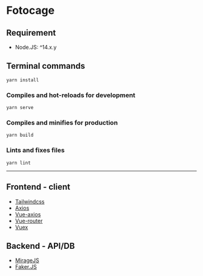 # Fotocage

## Requirement

- Node.JS: ^14.x.y

## Terminal commands
```
yarn install
```
### Compiles and hot-reloads for development
```
yarn serve
```

### Compiles and minifies for production
```
yarn build
```

### Lints and fixes files
```
yarn lint
```

---

## Frontend - client

- [Tailwindcss](https://tailwindcss.com)
- [Axios](https://github.com/axios/axios)
- [Vue-axios](https://github.com/imcvampire/vue-axios)
- [Vue-router](https://github.com/vuejs/vue-router)
- [Vuex](https://github.com/vuejs/vuex)

## Backend - API/DB

- [MirageJS](http://miragejs.com)
- [Faker.JS](https://github.com/faker-js/faker)
